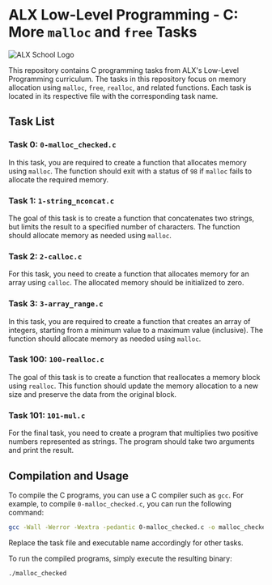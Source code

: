 # ALX Low-Level Programming - C: More `malloc` and `free` Tasks

![ALX School Logo](https://www.alxafrica.com/static/images/logo.png)

This repository contains C programming tasks from ALX's Low-Level Programming curriculum. The tasks in this repository focus on memory allocation using `malloc`, `free`, `realloc`, and related functions. Each task is located in its respective file with the corresponding task name.

## Task List

### Task 0: `0-malloc_checked.c`

In this task, you are required to create a function that allocates memory using `malloc`. The function should exit with a status of `98` if `malloc` fails to allocate the required memory.

### Task 1: `1-string_nconcat.c`

The goal of this task is to create a function that concatenates two strings, but limits the result to a specified number of characters. The function should allocate memory as needed using `malloc`.

### Task 2: `2-calloc.c`

For this task, you need to create a function that allocates memory for an array using `calloc`. The allocated memory should be initialized to zero.

### Task 3: `3-array_range.c`

In this task, you are required to create a function that creates an array of integers, starting from a minimum value to a maximum value (inclusive). The function should allocate memory as needed using `malloc`.

### Task 100: `100-realloc.c`

The goal of this task is to create a function that reallocates a memory block using `realloc`. This function should update the memory allocation to a new size and preserve the data from the original block.

### Task 101: `101-mul.c`

For the final task, you need to create a program that multiplies two positive numbers represented as strings. The program should take two arguments and print the result.

## Compilation and Usage

To compile the C programs, you can use a C compiler such as `gcc`. For example, to compile `0-malloc_checked.c`, you can run the following command:

```bash
gcc -Wall -Werror -Wextra -pedantic 0-malloc_checked.c -o malloc_checked
```

Replace the task file and executable name accordingly for other tasks.

To run the compiled programs, simply execute the resulting binary:

```bash
./malloc_checked
```



